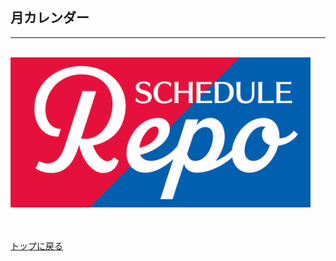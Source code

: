 ## 月カレンダー
***
<br />
<img src="imgs/logo.png" width="480px">
<br /><br /><br />

[トップに戻る](../index.md)